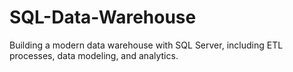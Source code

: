 # SQL-Data-Warehouse
Building a modern data warehouse with SQL Server, including ETL processes, data modeling, and analytics.
